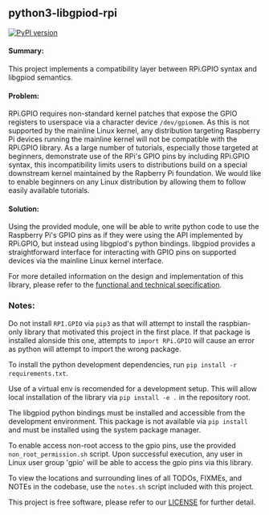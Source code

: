 ## python3-libgpiod-rpi

[![PyPI version](https://badge.fury.io/py/RPi.GPIO2.svg)](https://badge.fury.io/py/RPi.GPIO2)

#### Summary:

This project implements a compatibility layer between RPi.GPIO syntax and libgpiod semantics.

#### Problem:

RPi.GPIO requires non-standard kernel patches that expose the GPIO registers to userspace via
a character device `/dev/gpiomem`. As this is not supported by the mainline Linux kernel, any
distribution targeting Raspberry Pi devices running the mainline kernel will not be compatible
with the RPi.GPIO library. As a large number of tutorials, especially those targeted at
beginners, demonstrate use of the RPi's GPIO pins by including RPi.GPIO syntax, this
incompatibility limits users to distributions build on a special downstream kernel maintained
by the Rapberry Pi foundation. We would like to enable beginners on any Linux distribution
by allowing them to follow easily available tutorials.

#### Solution:
Using the provided module, one will be able to write python code to use the Raspberry Pi's
GPIO pins as if they were using the API implemented by RPi.GPIO, but instead using
libgpiod's python bindings. libgpiod provides a straightforward interface for interacting
with GPIO pins on supported devices via the mainline Linux kernel interface.

For more detailed information on the design and implementation of this library, please
refer to the [functional and technical specification](spec/spec.pdf).

### Notes:

Do not install `RPI.GPIO` via `pip3` as that will attempt to install the raspbian-only library
that motivated this project in the first place. If that package is installed alonside this one,
attempts to `import RPi.GPIO` will cause an error as python will attempt to import the wrong
package.

To install the python development dependencies, run `pip install -r requirements.txt`.

Use of a virtual env is recomended for a development setup. This will allow local installation
of the library via `pip install -e .` in the repository root.

The libgpiod python bindings must be installed and accessible from the development environment.
This package is not available via `pip install` and must be installed using the system package
manager.

To enable access non-root access to the gpio pins, use the provided `non_root_permission.sh`
script. Upon successful execution, any user in Linux user group 'gpio' will be able to access
the gpio pins via this library.

To view the locations and surrounding lines of all TODOs, FIXMEs, and NOTEs in the codebase,
use the `notes.sh` script included with this project.

This project is free software, please refer to our [LICENSE](LICENSE) for further detail.
